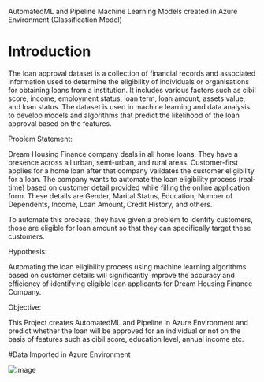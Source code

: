 AutomatedML and Pipeline Machine Learning Models created in Azure Environment (Classification Model)

# Introduction

The loan approval dataset is a collection of financial records and associated information used to determine the eligibility of individuals or organisations for obtaining loans from a institution. It includes various factors such as cibil score, income, employment status, loan term, loan amount, assets value, and loan status. The dataset is used in machine learning and data analysis to develop models and algorithms that predict the likelihood of the loan approval based on the features.

Problem Statement:

Dream Housing Finance company deals in all home loans. They have a presence across all urban, semi-urban, and rural areas. Customer-first applies for a home loan after that company validates the customer eligibility for a loan.
The company wants to automate the loan eligibility process (real-time) based on customer detail provided while filling the online application form. These details are Gender, Marital Status, Education, Number of Dependents, Income, Loan Amount, Credit History, and others. 

To automate this process, they have given a problem to identify customers, those are eligible for loan amount so that they can specifically target these customers. 

Hypothesis:

Automating the loan eligibility process using machine learning algorithms based on customer details will significantly improve the accuracy and efficiency of identifying eligible loan applicants for Dream Housing Finance Company.

Objective:

This Project creates AutomatedML and Pipeline in Azure Environment and predict whether the loan will be approved for an individual or not on the basis of features such as cibil score, education level, annual income etc.

#Data Imported in Azure Environment

![image](https://github.com/user-attachments/assets/1c578971-1934-4b01-8420-0b44114a054e)


